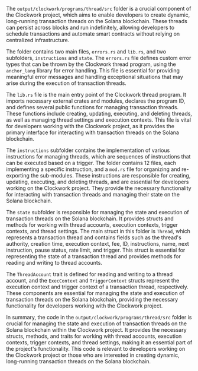 The `output/clockwork/programs/thread/src` folder is a crucial component of the Clockwork project, which aims to enable developers to create dynamic, long-running transaction threads on the Solana blockchain. These threads can persist across blocks and run indefinitely, allowing developers to schedule transactions and automate smart contracts without relying on centralized infrastructure.

The folder contains two main files, `errors.rs` and `lib.rs`, and two subfolders, `instructions` and `state`. The `errors.rs` file defines custom error types that can be thrown by the Clockwork thread program, using the `anchor_lang` library for error handling. This file is essential for providing meaningful error messages and handling exceptional situations that may arise during the execution of transaction threads.

The `lib.rs` file is the main entry point of the Clockwork thread program. It imports necessary external crates and modules, declares the program ID, and defines several public functions for managing transaction threads. These functions include creating, updating, executing, and deleting threads, as well as managing thread settings and execution contexts. This file is vital for developers working with the Clockwork project, as it provides the primary interface for interacting with transaction threads on the Solana blockchain.

The `instructions` subfolder contains the implementation of various instructions for managing threads, which are sequences of instructions that can be executed based on a trigger. The folder contains 12 files, each implementing a specific instruction, and a `mod.rs` file for organizing and re-exporting the sub-modules. These instructions are responsible for creating, updating, executing, and deleting threads, and are essential for developers working on the Clockwork project. They provide the necessary functionality for interacting with transaction threads and managing their state on the Solana blockchain.

The `state` subfolder is responsible for managing the state and execution of transaction threads on the Solana blockchain. It provides structs and methods for working with thread accounts, execution contexts, trigger contexts, and thread settings. The main struct in this folder is `Thread`, which represents a transaction thread and contains fields such as the thread's authority, creation time, execution context, fee, ID, instructions, name, next instruction, pause status, rate limit, and trigger. This struct is essential for representing the state of a transaction thread and provides methods for reading and writing to thread accounts.

The `ThreadAccount` trait is defined for reading and writing to a thread account, and the `ExecContext` and `TriggerContext` structs represent the execution context and trigger context of a transaction thread, respectively. These components are essential for managing the state and execution of transaction threads on the Solana blockchain, providing the necessary functionality for developers working with the Clockwork project.

In summary, the code in the `output/clockwork/programs/thread/src` folder is crucial for managing the state and execution of transaction threads on the Solana blockchain within the Clockwork project. It provides the necessary structs, methods, and traits for working with thread accounts, execution contexts, trigger contexts, and thread settings, making it an essential part of the project's functionality. This code is relevant to developers working on the Clockwork project or those who are interested in creating dynamic, long-running transaction threads on the Solana blockchain.

    
